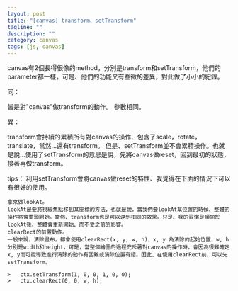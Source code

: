 ```yaml
---
layout: post
title: "[canvas] transform、setTransform"
tagline: ""
description: ""
category: canvas
tags: [js, canvas]
---
```



canvas有2個長得很像的method，分別是transform和setTransform，他們的parameter都一樣，可是、他們的功能又有些微的差異，對此做了小小的紀錄。

同：

  皆是對"canvas"做transform的動作。
  參數相同。

異：

  transform會持續的累積所有對canvas的操作、包含了scale，rotate， translate，當然…還有transform。
  但是、setTransform並不會累積操作。也就是說…使用了setTransform的意思是說，先將canvas做reset，回到最初的狀態，接著再做transform。
<!-- more -->
tips：
利用setTransform會將canvas做reset的特性、我覺得在下面的情況下可以有很好的使用。

    拿來做lookAt。
    lookAt是要將視線焦點移到某座標的方法，也就是說，當我們要lookAt某位置的時候、整體的操作將會重頭開始。當然、transform也是可以達到相同的效果。只是、我的習慣是傾向於lookAt後、整體會重新開始、而不受之前的影響。
    clearRect的前置動作。
    一般來說，清除畫布，都會使用clearRect(x, y, w, h)，x, y 為清除的起始位置，w, h分別是width和height，可是，當整個繪圖的過程充斥著對canvas的操作時，會因為很難確定x, y而可能導致進行清除的動作有困難或清除位置有錯。因此、在使用clearRect前，可以先setTransform。

    >   ctx.setTransform(1, 0, 0, 1, 0, 0);
    >   ctx.clearRect(0, 0, w, h);
